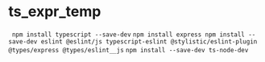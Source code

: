 # ts_expr_temp
` npm install typescript --save-dev`
`npm install express
npm install --save-dev eslint @eslint/js typescript-eslint @stylistic/eslint-plugin @types/express @types/eslint__js`
`npm install --save-dev ts-node-dev`
